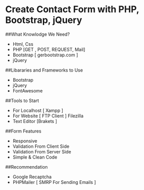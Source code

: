 # Create Contact Form with PHP, Bootstrap, jQuery

##What Knowlodge We Need?
- Html, Css
- PHP [GET , POST, REQUEST, Mail]
- Bootstrap [ gerbootstrap.com ]
- jQuery

##Libararies and Frameworks to Use
- Bootstrap
- jQuery
- FontAwesome

##Tools to Start
- For Localhost [ Xampp ]
- For Website [ FTP Client ] Filezilla
- Text Editor [Brakets ]

##Form Features
- Responsive
- Validation From Client Side
- Validation From Server Side
- Simple & Clean Code

##Recommendation
- Google Recaptcha
- PHPMailer [ SMRP For Sending Emails ]
